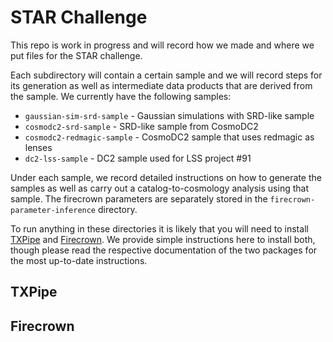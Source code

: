 STAR Challenge
=====================

This repo is work in progress and will record how we made and where we put files for the STAR challenge.

Each subdirectory will contain a certain sample and we will record steps for its generation as well as intermediate data products that are derived from the sample. We currently have the following samples:

- `gaussian-sim-srd-sample` - Gaussian simulations with SRD-like sample
- `cosmodc2-srd-sample` - SRD-like sample from CosmoDC2
- `cosmodc2-redmagic-sample` - CosmoDC2 sample that uses redmagic as lenses
- `dc2-lss-sample` - DC2 sample used for LSS project #91

Under each sample, we record detailed instructions on how to generate the samples as well as carry out a catalog-to-cosmology analysis using that sample. The firecrown parameters are separately stored in the `firecrown-parameter-inference` directory.

To run anything in these directories it is likely that you will need to install [TXPipe](https://github.com/LSSTDESC/TXPipe) and [Firecrown](https://github.com/LSSTDESC/firecrown). We provide simple instructions here to install both, though please read the respective documentation of the two packages for the most up-to-date instructions.


## TXPipe


## Firecrown
